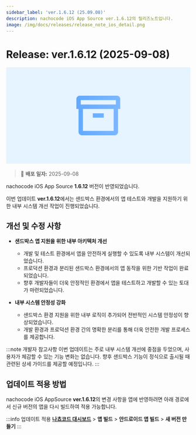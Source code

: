 ```yaml
---
sidebar_label: 'ver.1.6.12 (25.09.08)'
description: nachocode iOS App Source ver.1.6.12의 릴리즈노트입니다.
image: /img/docs/releases/release_note_ios_detail.png
---
```


# Release: ver.1.6.12 (2025-09-08)

![ios_detail](/img/docs/releases/release_note_ios_detail.png)

> 🔔 **배포 일자:** 2025-09-08

nachocode iOS App Source **1.6.12** 버전이 반영되었습니다.

이번 업데이트 **ver.1.6.12**에서는 샌드박스 환경에서의 앱 테스트와 개발을 지원하기 위한 내부 시스템 개선 작업이 진행되었습니다.

## 개선 및 수정 사항

- **샌드박스 앱 지원을 위한 내부 아키텍처 개선**

  - 개발 및 테스트 환경에서 앱을 안전하게 실행할 수 있도록 내부 시스템이 개선되었습니다.
  - 프로덕션 환경과 분리된 샌드박스 환경에서의 앱 동작을 위한 기반 작업이 완료되었습니다.
  - 향후 개발자들이 더욱 안정적인 환경에서 앱을 테스트하고 개발할 수 있는 토대가 마련되었습니다.

- **내부 시스템 안정성 강화**
  - 샌드박스 환경 지원을 위한 내부 로직이 추가되어 전반적인 시스템 안정성이 향상되었습니다.
  - 개발 환경과 프로덕션 환경 간의 명확한 분리를 통해 더욱 안전한 개발 프로세스를 제공합니다.

:::note 개발자 참고사항
이번 업데이트는 주로 내부 시스템 개선에 중점을 두었으며, 사용자가 체감할 수 있는 기능 변화는 없습니다.
향후 샌드박스 기능이 정식으로 출시될 때 관련된 상세 가이드를 제공할 예정입니다.
:::

## 업데이트 적용 방법

nachocode iOS AppSource **ver.1.6.12**의 변경 사항을 앱에 반영하려면 아래 경로에서 신규 버전의 앱을 다시 빌드하여 적용 가능합니다.

:::info 업데이트 적용
[**나쵸코드 대시보드**](https://nachocode.io/?utm_source=docs&utm_medium=documentation&utm_campaign=devguide) > **앱 빌드** > **안드로이드 앱 빌드** > **새 버전 만들기**
:::

